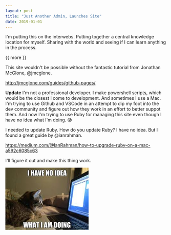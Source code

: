 ```yaml
---
layout: post
title: "Just Another Admin, Launches Site"
date: 2019-01-01
---
```


I'm putting this on the interwebs.  Putting together a central knowledge location for myself.  Sharing with the world and seeing if I can learn anything in the process.  

{{ more }}

This site wouldn't be possible without the fantastic tutorial from Jonathan McGlone, @jmcglone.

<http://jmcglone.com/guides/github-pages/>

**Update**
I'm not a professional developer.  I make powershell scripts, which would be the closest I come to development.  And sometimes I use a Mac.  I'm trying to use Github and VSCode in an attempt to dip my foot into the dev community and figure out how they work in an effort to better suppot them.  And now I'm trying to use Ruby for managing this site even though I have no idea what I'm doing.  :worried:

I needed to update Ruby.  How do you update Ruby?  I have no idea.  But I found a great guide by @ianrahman.  

https://medium.com/@IanRahman/how-to-upgrade-ruby-on-a-mac-a592c6085c63

I'll figure it out and make this thing work.

![alt text](https://raw.githubusercontent.com/soccershoe/JustAnotherAdmin/master/images/whatamidoing.jpg)